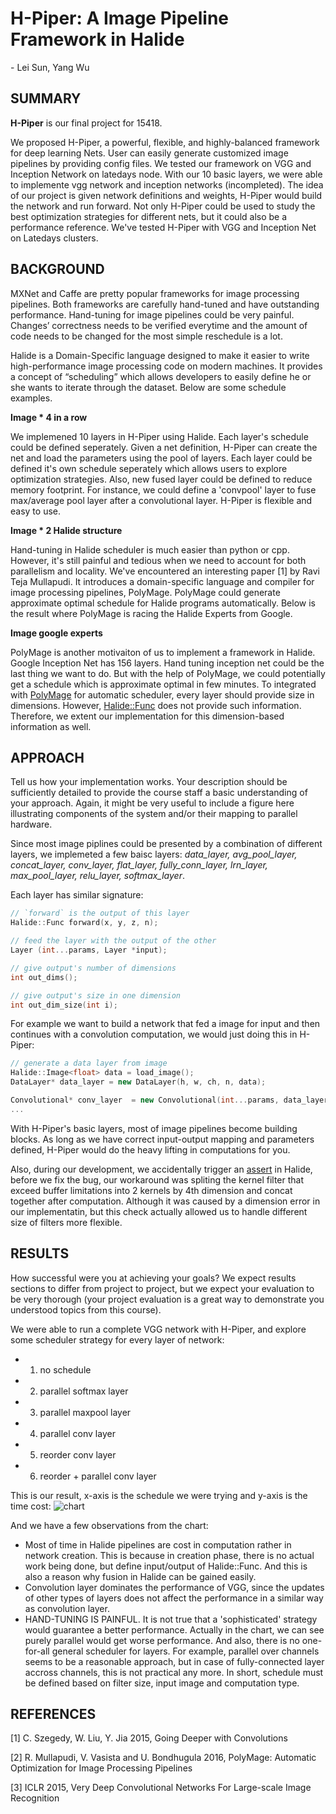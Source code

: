 # H-Piper: A Image Pipeline Framework in Halide
\- Lei Sun, Yang Wu

## SUMMARY 

**H-Piper** is our final project for 15418.

We proposed H-Piper, a powerful, flexible, and highly-balanced framework for deep learning Nets. User can easily generate customized image pipelines by providing config files. We tested our framework on VGG and Inception Network on latedays node. With our 10 basic layers, we were able to implemente vgg network and inception networks (incompleted). The idea of our project is given network definitions and weights, H-Piper would build the network and run forward. Not only H-Piper could be used to study the best optimization strategies for different nets, but it could also be a performance reference. We've tested H-Piper with VGG and Inception Net on Latedays clusters.


## BACKGROUND

MXNet and Caffe are pretty popular frameworks for image processing pipelines. Both frameworks are carefully hand-tuned and have outstanding performance. Hand-tuning for image pipelines could be very painful. Changes’ correctness needs to be verified everytime and the amount of code needs to be changed for the most simple reschedule is a lot.

Halide is a Domain-Specific language designed to make it easier to write high-performance image processing code on modern machines. It provides a concept of “scheduling” which allows developers to easily define he or she wants to iterate through the dataset. Below are some schedule examples.

**Image * 4 in a row**

We implemened 10 layers in H-Piper using Halide. Each layer's schedule could be defined seperately. Given a net definition, H-Piper can create the net and load the parameters using the pool of layers. Each layer could be defined it's own schedule seperately which allows users to explore optimization strategies. Also, new fused layer could be defined to reduce memory footprint. For instance, we could define a 'convpool' layer to fuse max/average pool layer after a convolutional layer. H-Piper is flexible and easy to use.

**Image * 2 Halide structure**

Hand-tuning in Halide scheduler is much easier than python or cpp. However, it's still painful and tedious when we need to account for both parallelism and locality. We've encountered an interesting paper [1] by Ravi Teja Mullapudi. It introduces a domain-specific language and compiler for image processing pipelines, PolyMage. PolyMage could generate approximate optimal schedule for Halide programs automatically. Below is the result where PolyMage is racing the Halide Experts from Google.

**Image google experts**

PolyMage is another motivaiton of us to implement a framework in Halide. Google Inception Net has 156 layers. Hand tuning inception net could be the last thing we want to do. But with the help of PolyMage, we could potentially get a schedule which is approximate optimal in few minutes. To integrated with [PolyMage](http://drona.csa.iisc.ernet.in/~uday/publications/uday15asplos.pdf) for automatic scheduler, every layer should provide size in dimensions. However, [Halide::Func](https://github.com/halide/Halide/blob/master/src/Func.h) does not provide such information. Therefore, we extent our implementation for this dimension-based information as well.



## APPROACH

Tell us how your implementation works. Your description should be sufficiently detailed to provide the course staff a basic understanding of your approach. Again, it might be very useful to include a figure here illustrating components of the system and/or their mapping to parallel hardware.

Since most image piplines could be presented by a combination of different layers, we implemeted a few baisc layers: *data_layer, avg_pool_layer, concat_layer, conv_layer, flat_layer, fully_conn_layer, lrn_layer, max_pool_layer, relu_layer, softmax_layer*.

Each layer has similar signature:
```c++
// `forward` is the output of this layer
Halide::Func forward(x, y, z, n);

// feed the layer with the output of the other
Layer (int...params, Layer *input);

// give output's number of dimensions
int out_dims();

// give output's size in one dimension
int out_dim_size(int i);
```
For example we want to build a network that fed a image for input and then continues with a convolution computation, we would just doing this in H-Piper:

```c++
// generate a data layer from image
Halide::Image<float> data = load_image();
DataLayer* data_layer = new DataLayer(h, w, ch, n, data);

Convolutional* conv_layer  = new Convolutional(int...params, data_layer);
... 
```
With H-Piper's basic layers, most of image pipelines become building blocks. As long as we have correct input-output mapping and parameters defined, H-Piper would do the heavy lifting in computations for you.

Also, during our development, we accidentally trigger an [assert](https://github.com/halide/Halide/blob/master/src/Buffer.cpp#L12) in Halide, before we fix the bug, our workaround was spliting the kernel filter that exceed buffer limitations into 2 kernels by 4th dimension and concat together after computation. Although it was caused by a dimension error in our implementatin, but this check actually allowed us to handle different size of filters more flexible.

## RESULTS

How successful were you at achieving your goals? We expect results sections to differ from project to project, but we expect your evaluation to be very thorough (your project evaluation is a great way to demonstrate you understood topics from this course).

We were able to run a complete VGG network with H-Piper, and explore some scheduler strategy for every layer of network:
- 1. no schedule
- 2. parallel softmax layer
- 3. parallel maxpool layer
- 4. parallel conv layer
- 5. reorder conv layer
- 6. reorder + parallel conv layer

This is our result, x-axis is the schedule we were trying and y-axis is the time cost:
![chart](https://docs.google.com/spreadsheets/d/1DVGrHmwrwSQpoLAySiYdZn9X7W8N0-TnpNACT1w4zY8/pubchart?oid=296431700&format=image)

And we have a few observations from the chart:
- Most of time in Halide pipelines are cost in computation rather in network creation. This is because in creation phase, there is no actual work being done, but define input/output of Halide::Func. And this is also a reason why fusion in Halide can be gained easily.
- Convolution layer dominates the performance of VGG, since the updates of other types of layers does not affect the performance in a similar way as convolution layer.
- HAND-TUNING IS PAINFUL. It is not true that a 'sophisticated' strategy would guarantee a better performance. Actually in the chart, we can see purely parallel would get worse performance. And also, there is no one-for-all general scheduler for layers. For example, parallel over channels seems to be a reasonable approach, but in case of fully-connected layer accross channels, this is not practical any more. In short, schedule must be defined based on filter size, input image and computation type.

## REFERENCES

[1] C. Szegedy, W. Liu, Y. Jia 2015, Going Deeper with Convolutions

[2] R. Mullapudi, V. Vasista and U. Bondhugula 2016, PolyMage: Automatic Optimization for Image Processing Pipelines

[3] ICLR 2015, Very Deep Convolutional Networks For Large-scale Image Recognition

